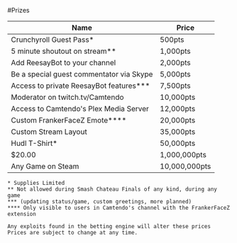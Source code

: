 #Prizes

Name  | Price
------------- | -------------
Crunchyroll Guest Pass* | 500pts
5 minute shoutout on stream**  | 1,000pts
Add ReesayBot to your channel | 2,000pts
Be a special guest commentator via Skype | 5,000pts
Access to private ReesayBot features*** | 7,500pts
Moderator on twitch.tv/Camtendo | 10,000pts
Access to Camtendo's Plex Media Server | 12,000pts
Custom FrankerFaceZ Emote**** | 20,000pts
Custom Stream Layout | 35,000pts
Hudl T-Shirt* | 50,000pts
$20.00 | 1,000,000pts
Any Game on Steam | 10,000,000pts

```
* Supplies Limited
** Not allowed during Smash Chateau Finals of any kind, during any game
*** (updating status/game, custom greetings, more planned)
**** Only visible to users in Camtendo's channel with the FrankerFaceZ extension

Any exploits found in the betting engine will alter these prices
Prices are subject to change at any time.
```
